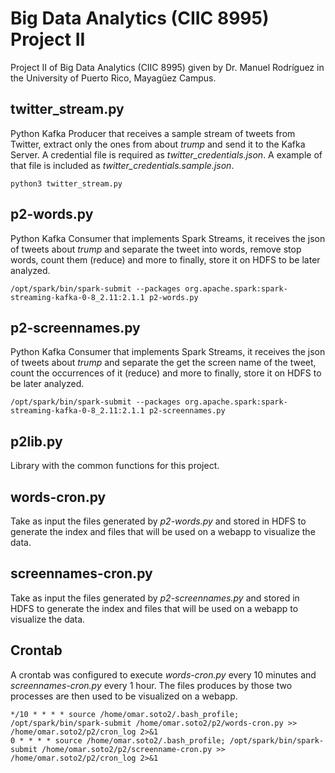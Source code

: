 # Big Data Analytics (CIIC 8995) Project II
Project II of Big Data Analytics (CIIC 8995) given by Dr. Manuel Rodríguez in the University of Puerto Rico, Mayagüez Campus.

## twitter_stream.py
Python Kafka Producer that receives a sample stream of tweets from Twitter, extract only the ones from about *trump* and send it to the Kafka Server. A credential file is required as *twitter_credentials.json*. A example of that file is included as *twitter_credentials.sample.json*.

```shell
python3 twitter_stream.py
```

## p2-words.py
Python Kafka Consumer that implements Spark Streams, it receives the json of tweets about *trump* and separate the tweet into words, remove stop words, count them (reduce) and more to finally, store it on HDFS to be later analyzed.

```shell
/opt/spark/bin/spark-submit --packages org.apache.spark:spark-streaming-kafka-0-8_2.11:2.1.1 p2-words.py
```

## p2-screennames.py
Python Kafka Consumer that implements Spark Streams, it receives the json of tweets about *trump* and separate the get the screen name of the tweet, count the occurrences of it (reduce) and more to finally, store it on HDFS to be later analyzed.

```shell
/opt/spark/bin/spark-submit --packages org.apache.spark:spark-streaming-kafka-0-8_2.11:2.1.1 p2-screennames.py
```

## p2lib.py
Library with the common functions for this project.

## words-cron.py
Take as input the files generated by *p2-words.py* and stored in HDFS to generate the index and files that will be used on a webapp to visualize the data.

## screennames-cron.py
Take as input the files generated by *p2-screennames.py* and stored in HDFS to generate the index and files that will be used on a webapp to visualize the data.

## Crontab
A crontab was configured to execute *words-cron.py* every 10 minutes and *screennames-cron.py* every 1 hour. The files produces by those two processes are then used to be visualized on a webapp.

```shell
*/10 * * * * source /home/omar.soto2/.bash_profile; /opt/spark/bin/spark-submit /home/omar.soto2/p2/words-cron.py >> /home/omar.soto2/p2/cron_log 2>&1
0 * * * * source /home/omar.soto2/.bash_profile; /opt/spark/bin/spark-submit /home/omar.soto2/p2/screenname-cron.py >> /home/omar.soto2/p2/cron_log 2>&1
```
